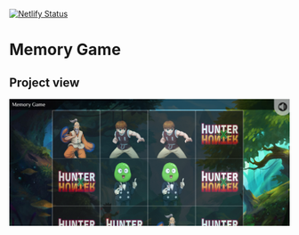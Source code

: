 [![Netlify Status](https://api.netlify.com/api/v1/badges/2cf70adf-e513-48b8-afd5-6320b81e9e05/deploy-status)](https://app.netlify.com/sites/musical-narwhal-7f0e5d/deploys)
# Memory Game

## Project view
<img src="./docs/media/image.png">
